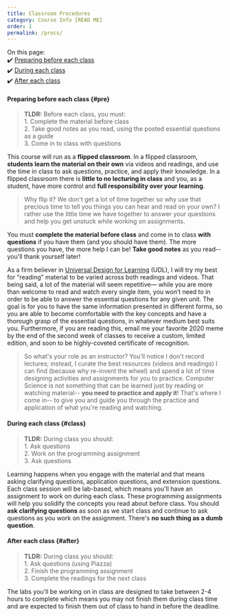 ```yaml
---
title: Classroom Procedures
category: Course Info [READ ME]
order: 1
permalink: /procs/
---
```


On this page:  
✔️ [Preparing before each class](#pre)  
✔️ [During each class](#class)  
✔️ [After each class](#after)

#### Preparing before each class {#pre}
> **TLDR:** Before each class, you must: 
<br> 1. Complete the material before class
<br> 2. Take good notes as you read, using the posted essential questions as a guide
<br> 3. Come in to class with questions


This course will run as a **flipped classroom**. In a flipped classroom, **students learn the material on their own** via videos and readings, and use the time in class to ask questions, practice, and apply their knowledge. In a flipped classroom there is **little to no lecturing in class** and you, as a student, have more control and **full responsibility over your learning**.

> Why flip it? We don't get a lot of time together so why use that precious time to tell you things you can hear and read on your own? I rather use the little time we have together to answer your questions and help you get unstuck while working on assignments.

You must **complete the material before class** and come in to class **with questions** if you have them (and you should have them). The more questions you have, the more help I can be! **Take good notes** as you read-- you'll thank yourself later!

As a firm believer in [Universal Design for Learning](http://udlguidelines.cast.org/) (UDL), I will try my best for “reading” material to be varied across both readings and videos. That being said, a lot of the material will seem repetitive— while you are more than welcome to read and watch every single item, you won’t need to in order to be able to answer the essential questions for any given unit. The goal is for you to have the same information presented in different forms, so you are able to become comfortable with the key concepts and have a thorough grasp of the essential questions, in whatever medium best suits you.  Furthermore, if you are reading this, email me your favorite 2020 meme by the end of the second week of classes to receive a custom, limited edition, and soon to be highly-coveted certificate of recognition. 

> So what's your role as an instructor? You'll notice I don't record lectures; instead, I curate the best resources (videos and readings) I can find (because why re-invent the wheel) and spend a lot of time designing activities and assignments for you to practice. Computer Science is not something that can be learned just by reading or watching material-- **you need to practice and apply it**! That's where I come in-- to give you and guide you through the practice and application of what you're reading and watching.

#### During each class {#class}
> **TLDR:** During class you should: 
<br> 1. Ask questions
<br> 2. Work on the programming assignment
<br> 3. Ask questions

Learning happens when you engage with the material and that means asking clarifying questions, application questions, and extension questions. Each class session will be lab-based, which means you'll have an assignment to work on during each class. These programming assignments will help you solidify the concepts you read about before class. You should **ask clarifying questions** as soon as we start class and continue to ask questions as you work on the assignment. There's **no such thing as a dumb question**.

#### After each class {#after}
> **TLDR:** During class you should: 
<br> 1. Ask questions (using Piazza)
<br> 2. Finish the programming assignment
<br> 3. Complete the readings for the next class

The labs you'll be working on in class are designed to take between 2-4 hours to complete which means you may not finish them during class time and are expected to finish them out of class to hand in before the deadline.